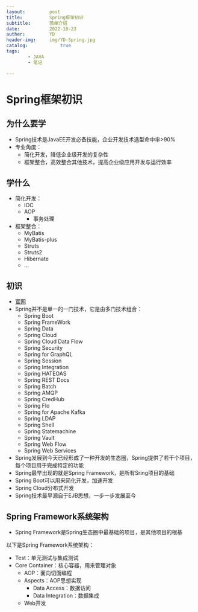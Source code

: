 ```yaml
---
layout:         post
title:          Spring框架初识
subtitle:       简单介绍
date:           2022-10-23
auther:         YD
header-img:     img/YD-Spring.jpg
catalog:            true
tags:
        - JAVA
        - 笔记

---
```


# Spring框架初识

## 为什么要学

* Spring技术是JavaEE开发必备技能，企业开发技术选型命中率>90%
* 专业角度：
  * 简化开发，降低企业级开发的复杂性
  * 框架整合，高效整合其他技术，提高企业级应用开发与运行效率

## 学什么

* 简化开发：
  * IOC
  * AOP
    * 事务处理
* 框架整合：
  * MyBatis
  * MyBatis-plus
  * Struts
  * Struts2
  * Hibernate
  * ...

## 初识

* <a href="https://spring.io/">官网</a>
* Spring并不是单一的一门技术，它是由多门技术组合：
  * Spring Boot
  * Spring FrameWork
  * Spring Data
  * Spring Cloud
  * Spring Cloud Data Flow
  * Spring Security
  * Spring for GraphQL
  * Spring Session
  * Spring Integration
  * Spring HATEOAS
  * Spring REST Docs
  * Spring Batch
  * Spring AMQP
  * Spring CredHub
  * Spring Flo
  * Spring for Apache Kafka
  * Spring LDAP
  * Spring Shell
  * Spring Statemachine
  * Spring Vault
  * Spring Web Flow
  * Spring Web Services
* Spring发展到今天已经形成了一种开发的生态圈，Spring提供了若干个项目，每个项目用于完成特定的功能
* Spring最早出现的就是Spring Framework，是所有Sring项目的基础
* Spring Boot可以用来简化开发，加速开发
* Spring Cloud分布式开发
* Spring技术最早源自于EJB思想，一步一步发展至今

## Spring Framework系统架构

* Spring Framework是Spring生态圈中最基础的项目，是其他项目的根基

以下是Spring Framework系统架构：
* Test：单元测试与集成测试
* Core Container：核心容器，用来管理对象
  * AOP：面向切面编程
  * Aspects：AOP思想实现
    * Data Access：数据访问
    * Data Integration：数据集成
  * Web开发